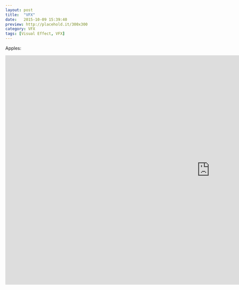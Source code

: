 ```yaml
---
layout: post
title:  "VFX"
date:   2015-10-09 15:39:40
preview: http://placehold.it/300x300
category: VFX
tags: [Visual Effect, VFX]
---
```


Apples:
<iframe src="https://player.vimeo.com/video/208399787" width="1280" height="720" frameborder="0" webkitallowfullscreen mozallowfullscreen allowfullscreen></iframe>